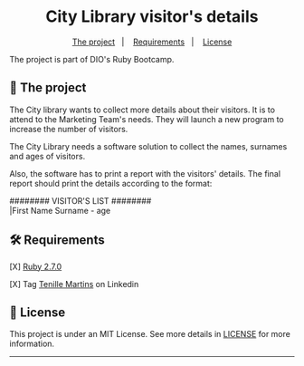 <h1 align="center">
City Library visitor's details
<br>
</h1>


<p align="center">
  <a href="#The project">The project</a>&nbsp;&nbsp;&nbsp;|&nbsp;&nbsp;&nbsp;
  <a href="#Requirements">Requirements</a>&nbsp;&nbsp;&nbsp;|&nbsp;&nbsp;&nbsp;
  <a href="#memo-license">License</a>
</p>


<p align="justify">The project is part of DIO's Ruby Bootcamp.</p>


## 🚀 The project

<p>The City library wants to collect more details about their visitors. It is to attend to the Marketing Team's needs. They will launch a new program to increase the number of visitors.
</p>
<p>The City Library needs a software solution to collect the names, surnames and ages of visitors. </p>
<p>Also, the software has to print a report with the visitors' details.
The final report should print the details according to the format:
</p>
######## VISITOR'S LIST ########<br>
|First Name Surname - age

## 🛠 Requirements

<p align="left">[X] <a href="https://www.ruby-lang.org/en/documentation/installation/">Ruby 2.7.0</a> </p>
<p align="left">[X] Tag <a href="https://www.linkedin.com/in/tenillemartins">Tenille Martins</a> on Linkedin</p>

## :memo: License

This project is under an MIT License. See more details in [LICENSE](LICENSE) for more information.

---